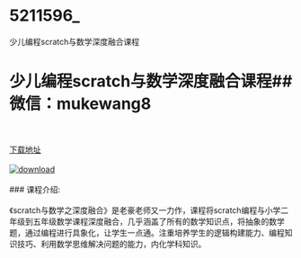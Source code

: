 # 5211596_
少儿编程scratch与数学深度融合课程
# 少儿编程scratch与数学深度融合课程## 微信：mukewang8
<br/></br>[下载地址](http://www.36tz.cn/article/5211596 "下载地址")
<br/></br>[![download](http://36tz.cn/muke_img/2020_03_2-166-300x183.png "下载地址")](http://www.36tz.cn/article/5211596 "下载地址")
<br/></br>### 课程介绍:<br/></br>《scratch与数学之深度融合》是老豪老师又一力作，课程将scratch编程与小学二年级到五年级数学课程深度融合，几乎涵盖了所有的数学知识点，将抽象的数学题，通过编程进行具象化，让学生一点通。注重培养学生的逻辑构建能力、编程知识技巧、利用数学思维解决问题的能力，内化学科知识。


